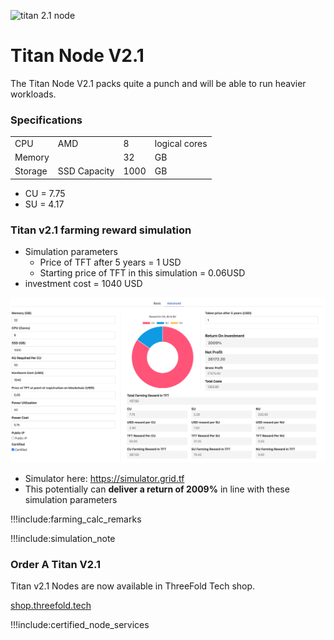 ![titan 2.1 node](img/titan_side.jpg 'size=200')

# Titan Node V2.1

The Titan Node V2.1 packs quite a punch and will be able to run heavier workloads.

### Specifications

|         |              |      |               |
| ------- | ------------ | ---- | ------------- |
| CPU     | AMD          | 8    | logical cores |
| Memory  |              | 32   | GB            |
| Storage | SSD Capacity | 1000 | GB            |


- CU = 7.75
- SU = 4.17

### Titan v2.1 farming reward simulation

- Simulation parameters
  - Price of TFT after 5 years =  1 USD
  - Starting price of TFT in this simulation = 0.06USD
- investment cost = 1040 USD

![](img/titan_calc.png)

- Simulator here: https://simulator.grid.tf
- This potentially can **deliver a return of 2009%** in line with these simulation parameters

!!!include:farming_calc_remarks

!!!include:simulation_note

### Order A Titan V2.1

Titan v2.1 Nodes are now available in ThreeFold Tech shop.

[shop.threefold.tech](https://shop.threefold.tech)

!!!include:certified_node_services
